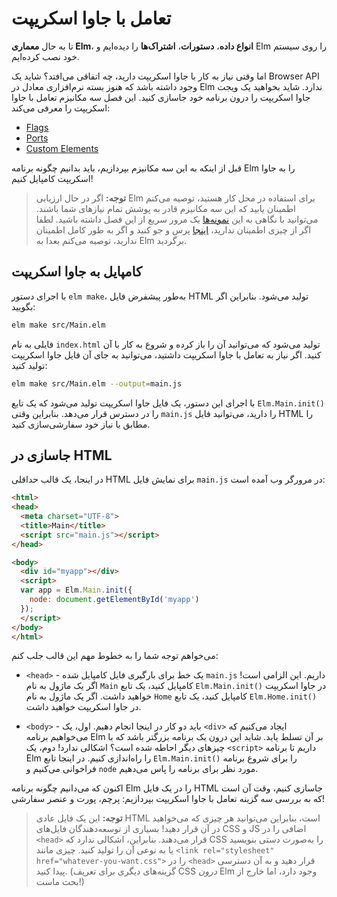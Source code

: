 # تعامل با جاوا اسکریپت

تا به حال **معماری Elm**، **انواع داده**، **دستورات**، **اشتراک‌ها** را دیده‌ایم و Elm را روی سیستم خود نصب کرده‌ایم.

اما وقتی نیاز به کار با جاوا اسکریپت دارید، چه اتفاقی می‌افتد؟ شاید یک Browser API وجود داشته باشد که هنوز بسته‌ نرم‌افزاری معادل در Elm ندارد. شاید بخواهید یک ویجت جاوا اسکریپت را درون برنامه خود جاسازی کنید. این فصل سه مکانیزم تعامل با جاوا اسکریپت را معرفی می‌کند:

- [Flags](flags.md)
- [Ports](ports.md)
- [Custom Elements](custom_elements.md)

قبل از اینکه به این سه مکانیزم بپردازیم، باید بدانیم چگونه برنامه Elm را به جاوا اسکریپت کامپایل کنیم!

> **توجه:** اگر در حال ارزیابی Elm برای استفاده در محل کار هستید، توصیه می‌کنم اطمینان یابید که این سه مکانیزم قادر به پوشش تمام نیازهای شما باشند. می‌توانید با نگاهی به این [نمونه‌ها](https://github.com/elm-community/js-integration-examples/) یک مرور سریع از این فصل داشته باشید. لطفا اگر از چیزی اطمینان ندارید، [اینجا](https://discourse.elm-lang.org/) پرس و جو کنید و اگر به طور کامل اطمینان ندارید، توصیه می‌کنم بعدا به Elm برگردید.

## کامپایل به جاوا اسکریپت

با اجرای دستور `elm make`، به‌طور پیشفرض فایل HTML تولید می‌شود. بنابراین اگر بگویید:

```bash
elm make src/Main.elm
```

فایلی به نام `index.html` تولید می‌شود که می‌توانید آن را باز کرده و شروع به کار با آن کنید. اگر نیاز به تعامل با جاوا اسکریپت داشتید، می‌توانید به جای آن فایل جاوا اسکریپت تولید کنید:

```bash
elm make src/Main.elm --output=main.js
```

با اجرای این دستور، یک فایل جاوا اسکریپت تولید می‌شود که یک تابع `Elm.Main.init()` را در دسترس قرار می‌دهد. بنابراین وقتی `main.js` را دارید، می‌توانید فایل HTML را مطابق با نیاز خود سفارشی‌سازی کنید.

## جاسازی در HTML

در اینجا، یک قالب حداقلی HTML برای نمایش فایل `main.js` در مرورگر وب آمده است:

```html
<html>
<head>
  <meta charset="UTF-8">
  <title>Main</title>
  <script src="main.js"></script>
</head>

<body>
  <div id="myapp"></div>
  <script>
  var app = Elm.Main.init({
    node: document.getElementById('myapp')
  });
  </script>
</body>
</html>
```

می‌خواهم توجه شما را به خطوط مهم این قالب جلب کنم:

- `<head>` - یک خط برای بارگیری فایل کامپایل شده `main.js` داریم. این الزامی است! اگر یک ماژول به نام `Main` کامپایل کنید، یک تابع `Elm.Main.init()` در جاوا اسکریپت خواهید داشت. اگر یک ماژول به نام `Home` کامپایل کنید، یک تابع `Elm.Home.init()` در جاوا اسکریپت خواهید داشت.

- `<body>` - باید دو کار در اینجا انجام دهیم. اول، یک `<div>` ایجاد می‌کنیم که می‌خواهیم برنامه Elm بر آن تسلط یابد. شاید این درون یک برنامه بزرگتر باشد که با چیزهای دیگر احاطه شده است؟ اشکالی ندارد! دوم، یک `<script>` داریم تا برنامه Elm را راه‌اندازی کنیم. در اینجا تابع `Elm.Main.init()` را برای شروع برنامه فراخوانی می‌کنیم و `node` مورد نظر برای برنامه را پاس می‌دهیم.

اکنون که می‌دانیم چگونه برنامه Elm را در یک فایل HTML جاسازی کنیم، وقت آن است که به بررسی سه گزینه تعامل با جاوا اسکریپت بپردازیم: پرچم، پورت و عنصر سفارشی!

> **توجه:** این یک فایل عادی HTML است، بنابراین می‌توانید هر چیزی که می‌خواهید در آن قرار دهید! بسیاری از توسعه‌دهندگان فایل‌های CSS و JS اضافی را در `<head>` قرار می‌دهند. بنابراین، اشکالی ندارد که CSS را به‌صورت دستی بنویسید یا به نوعی آن را تولید کنید. چیزی مانند `<link rel="stylesheet" href="whatever-you-want.css">` را در `<head>` قرار دهید و به آن دسترسی پیدا کنید. (گزینه‌های دیگری برای تعریف CSS  _درون_ Elm وجود دارد، اما خارج از بحث ماست!)